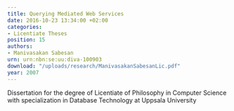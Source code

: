 ```yaml
---
title: Querying Mediated Web Services
date: 2016-10-23 13:34:00 +02:00
categories:
- Licentiate Theses
position: 15
authors:
- Manivasakan Sabesan
urn: urn:nbn:se:uu:diva-100903
download: "/uploads/research/ManivasakanSabesanLic.pdf"
year: 2007
---
```


Dissertation for the degree of Licentiate of Philosophy in Computer Science with specialization in Database Technology at Uppsala University
